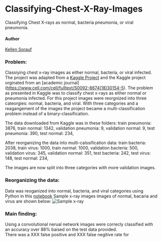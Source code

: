 # Classifying-Chest-X-Ray-Images
Classifying Chest X-rays as normal, bacteria pneumonia, or viral pneumonia.

#### Author
[Kellen Sorauf](https://www.linkedin.com/in/kellen-sorauf-3983505/)

### Problem:
Classiying chest x-ray images as either normal, bacteria, or viral infected. The project was adapted from a [Kaggle Project](https://www.kaggle.com/paultimothymooney/chest-xray-pneumonia) and the Kaggle project orginated from an [academic journal] (https://www.cell.com/cell/fulltext/S0092-8674(18)30154-5). The problem as presented in Kaggle was to classify chest x-rays as either normal or pneumonia infected. For this project images were reorgnized into three cateorgies: normal, bacteria, and viral.  With three categories and a reagangement of the images the project became a multi-classification problem instead of a binary-classification.  

The data downloaded from Kaggle was in these folders: 
train pneumonia: 3876,
train normal: 1342, 
validation pneumonia: 9, 
validation normal: 9, 
test pneumonia: 390, 
test normal: 234,

After reorganizing the data into multi-calssification data:
train bacteria: 2038,
train virus: 1000,
train normal: 1000,
validation bacteria: 500,
validation virus: 345,
validation normal: 351,
test bacteria: 242,
test virus: 148,
test normal: 234,

The images are now split into three categories with more validation images.

### Reorganizing the data:
Data was reoganized into normal, bacteria, and viral categories using Python in this [notebook]()
Sample x-ray images images of normal, bacaria and virus are shown below: 
![Sample x-ray]()

### Main finding:
Using a convolutional nerual network images were correcly classified with an accuracy over 88% baised on the test data provided.  
There was a XXX false positive and XXX false negitive rate for 

